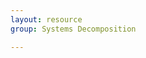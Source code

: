 ```yaml
---
layout: resource
group: Systems Decomposition

---
```

<!-- General resources go here -->

<!-- #### Beginner -->

<!-- #### Intermediate -->

<!-- #### Advanced -->

<!-- #### Jedi -->
